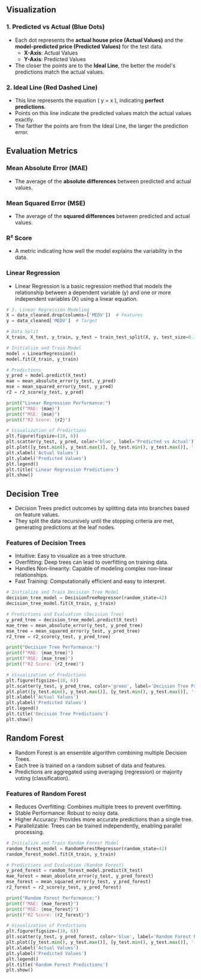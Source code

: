 ## Visualization

### 1. Predicted vs Actual (Blue Dots)
- Each dot represents the **actual house price (Actual Values)** and the **model-predicted price (Predicted Values)** for the test data.
  - **X-Axis**: Actual Values
  - **Y-Axis**: Predicted Values
- The closer the points are to the **Ideal Line**, the better the model's predictions match the actual values.

### 2. Ideal Line (Red Dashed Line)
- This line represents the equation \( y = x \), indicating **perfect predictions**.
- Points on this line indicate the predicted values match the actual values exactly.
- The farther the points are from the Ideal Line, the larger the prediction error.

## Evaluation Metrics

### Mean Absolute Error (MAE)
- The average of the **absolute differences** between predicted and actual values.

### Mean Squared Error (MSE)
- The average of the **squared differences** between predicted and actual values.

### R² Score
- A metric indicating how well the model explains the variability in the data.

### Linear Regression
- Linear Regression is a basic regression method that models the relationship between a dependent variable (y) and one or more independent variables (X) using a linear equation.

```python
# 3. Linear Regression Modeling
X = data_cleaned.drop(columns=['MEDV'])  # Features
y = data_cleaned['MEDV']  # Target

# Data Split
X_train, X_test, y_train, y_test = train_test_split(X, y, test_size=0.3, random_state=42)

# Initialize and Train Model
model = LinearRegression()
model.fit(X_train, y_train)

# Predictions
y_pred = model.predict(X_test)
mae = mean_absolute_error(y_test, y_pred)
mse = mean_squared_error(y_test, y_pred)
r2 = r2_score(y_test, y_pred)

print("Linear Regression Performance:")
print(f"MAE: {mae}")
print(f"MSE: {mse}")
print(f"R2 Score: {r2}")

# Visualization of Predictions
plt.figure(figsize=(10, 6))
plt.scatter(y_test, y_pred, color='blue', label='Predicted vs Actual')
plt.plot([y_test.min(), y_test.max()], [y_test.min(), y_test.max()], '--r', label='Ideal Line')
plt.xlabel('Actual Values')
plt.ylabel('Predicted Values')
plt.legend()
plt.title('Linear Regression Predictions')
plt.show()
```

## Decision Tree
- Decision Trees predict outcomes by splitting data into branches based on feature values.
- They split the data recursively until the stopping criteria are met, generating predictions at the leaf nodes.

### Features of Decision Trees
- Intuitive: Easy to visualize as a tree structure.
- Overfitting: Deep trees can lead to overfitting on training data.
- Handles Non-linearity: Capable of modeling complex non-linear relationships.
- Fast Training: Computationally efficient and easy to interpret.

```python
# Initialize and Train Decision Tree Model
decision_tree_model = DecisionTreeRegressor(random_state=42)
decision_tree_model.fit(X_train, y_train)

# Predictions and Evaluation (Decision Tree)
y_pred_tree = decision_tree_model.predict(X_test)
mae_tree = mean_absolute_error(y_test, y_pred_tree)
mse_tree = mean_squared_error(y_test, y_pred_tree)
r2_tree = r2_score(y_test, y_pred_tree)

print("Decision Tree Performance:")
print(f"MAE: {mae_tree}")
print(f"MSE: {mse_tree}")
print(f"R2 Score: {r2_tree}")

# Visualization of Predictions
plt.figure(figsize=(10, 6))
plt.scatter(y_test, y_pred_tree, color='green', label='Decision Tree Predicted vs Actual')
plt.plot([y_test.min(), y_test.max()], [y_test.min(), y_test.max()], '--r', label='Ideal Line')
plt.xlabel('Actual Values')
plt.ylabel('Predicted Values')
plt.legend()
plt.title('Decision Tree Predictions')
plt.show()
```

## Random Forest
- Random Forest is an ensemble algorithm combining multiple Decision Trees.
- Each tree is trained on a random subset of data and features.
- Predictions are aggregated using averaging (regression) or majority voting (classification).

### Features of Random Forest
- Reduces Overfitting: Combines multiple trees to prevent overfitting.
- Stable Performance: Robust to noisy data.
- Higher Accuracy: Provides more accurate predictions than a single tree.
- Parallelizable: Trees can be trained independently, enabling parallel processing.

```python
# Initialize and Train Random Forest Model
random_forest_model = RandomForestRegressor(random_state=42)
random_forest_model.fit(X_train, y_train)

# Predictions and Evaluation (Random Forest)
y_pred_forest = random_forest_model.predict(X_test)
mae_forest = mean_absolute_error(y_test, y_pred_forest)
mse_forest = mean_squared_error(y_test, y_pred_forest)
r2_forest = r2_score(y_test, y_pred_forest)

print("Random Forest Performance:")
print(f"MAE: {mae_forest}")
print(f"MSE: {mse_forest}")
print(f"R2 Score: {r2_forest}")

# Visualization of Predictions
plt.figure(figsize=(10, 6))
plt.scatter(y_test, y_pred_forest, color='blue', label='Random Forest Predicted vs Actual')
plt.plot([y_test.min(), y_test.max()], [y_test.min(), y_test.max()], '--r', label='Ideal Line')
plt.xlabel('Actual Values')
plt.ylabel('Predicted Values')
plt.legend()
plt.title('Random Forest Predictions')
plt.show()
```
